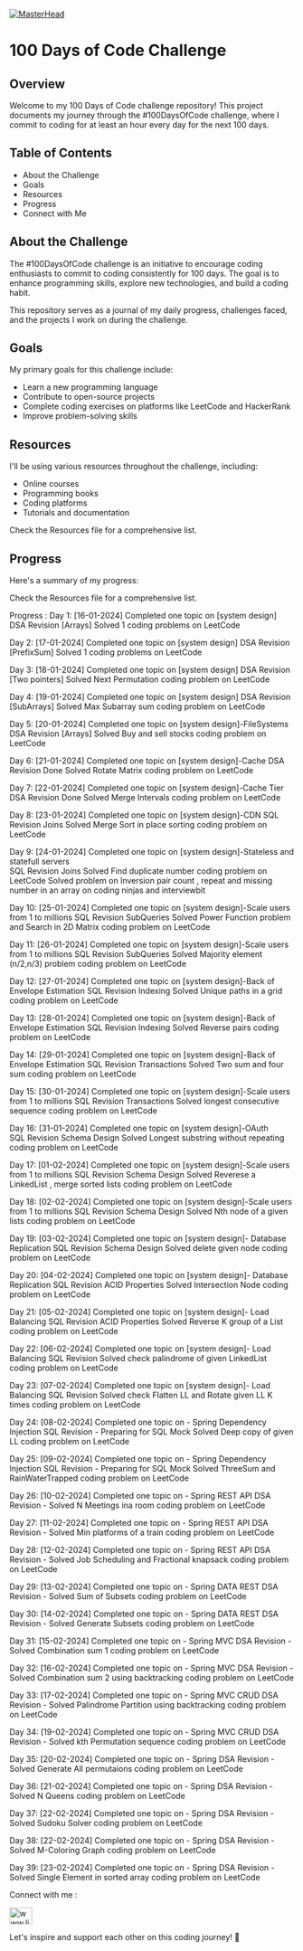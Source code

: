 [![MasterHead](https://encrypted-tbn0.gstatic.com/images?q=tbn:ANd9GcTuB_ghodzoD6tcleBOiNI3PVhJQM33o0dy3LseDvH-Tz8IjBsATf-YKlYee_tzGrcpaDA&usqp=CAU)](https://kvs-manikanta.io)

<!DOCTYPE html>
<html lang="en">
<head>
  <meta charset="UTF-8">
  <meta name="viewport" content="width=device-width, initial-scale=1.0">
</head>
<body>

  <h1>100 Days of Code Challenge</h1>

  <h2>Overview</h2>

  <p>Welcome to my 100 Days of Code challenge repository! This project documents my journey through the #100DaysOfCode challenge, where I commit to coding for at least an hour every day for the next 100 days.</p>

  <h2>Table of Contents</h2>

  <ul>
    <li>About the Challenge</li>
    <li>Goals</li>
    <li>Resources</li>
    <li>Progress</li>
    <li>Connect with Me</li>
  </ul>

  <h2>About the Challenge</h2>

  <p>The #100DaysOfCode challenge is an initiative to encourage coding enthusiasts to commit to coding consistently for 100 days. The goal is to enhance programming skills, explore new technologies, and build a coding habit.</p>

  <p>This repository serves as a journal of my daily progress, challenges faced, and the projects I work on during the challenge.</p>

  <h2>Goals</h2>

  <p>My primary goals for this challenge include:</p>

  <ul>
    <li>Learn a new programming language</li>
    <li>Contribute to open-source projects</li>
    <li>Complete coding exercises on platforms like LeetCode and HackerRank</li>
    <li>Improve problem-solving skills</li>
  </ul>

  <h2>Resources</h2>

  <p>I'll be using various resources throughout the challenge, including:</p>

  <ul>
    <li>Online courses</li>
    <li>Programming books</li>
    <li>Coding platforms</li>
    <li>Tutorials and documentation</li>
  </ul>

  <p>Check the Resources file for a comprehensive list.</p>

  <h2>Progress</h2>

  <p>Here's a summary of my progress:</p>

  <!-- Insert the progress here -->


</body>
</html>


Check the Resources file for a comprehensive list.

Progress :
Day 1: [16-01-2024]
 Completed one topic on [system design]
 DSA Revision [Arrays]
 Solved 1 coding problems on LeetCode

Day 2: [17-01-2024]
 Completed one topic on [system design]
 DSA Revision [PrefixSum]
 Solved 1 coding problems on LeetCode

 Day 3: [18-01-2024]
 Completed one topic on [system design]
 DSA Revision [Two pointers]
 Solved Next Permutation coding problem on LeetCode

 Day 4: [19-01-2024]
 Completed one topic on [system design]
 DSA Revision [SubArrays]
 Solved Max Subarray sum coding problem on LeetCode

 Day 5: [20-01-2024]
 Completed one topic on [system design]-FileSystems
 DSA Revision [Arrays]
 Solved Buy and sell stocks coding problem on LeetCode

 Day 6: [21-01-2024]
 Completed one topic on [system design]-Cache
 DSA Revision Done
 Solved Rotate Matrix coding problem on LeetCode

 Day 7: [22-01-2024]
 Completed one topic on [system design]-Cache Tier
 DSA Revision Done
 Solved Merge Intervals coding problem on LeetCode

 Day 8: [23-01-2024]
 Completed one topic on [system design]-CDN 
 SQL Revision Joins 
 Solved Merge Sort in place sorting coding problem on LeetCode

 Day 9: [24-01-2024]
 Completed one topic on [system design]-Stateless and statefull servers  
 SQL Revision Joins 
 Solved Find duplicate number coding problem on LeetCode
 Solved problem on Inversion pair count , repeat and missing number in an array on coding ninjas and interviewbit

 Day 10: [25-01-2024]
 Completed one topic on [system design]-Scale users from 1 to millions 
 SQL Revision SubQueries 
 Solved Power Function problem and Search in 2D Matrix coding problem on LeetCode

 Day 11: [26-01-2024]
 Completed one topic on [system design]-Scale users from 1 to millions 
 SQL Revision SubQueries 
 Solved Majority element (n/2,n/3) problem coding problem on LeetCode
 
 Day 12: [27-01-2024]
 Completed one topic on [system design]-Back of Envelope Estimation 
 SQL Revision Indexing
 Solved Unique paths in a grid coding problem on LeetCode

 Day 13: [28-01-2024]
 Completed one topic on [system design]-Back of Envelope Estimation 
 SQL Revision Indexing
 Solved Reverse pairs coding problem on LeetCode

 Day 14: [29-01-2024]
 Completed one topic on [system design]-Back of Envelope Estimation 
 SQL Revision Transactions
 Solved Two sum and four sum coding problem on LeetCode

 Day 15: [30-01-2024]
 Completed one topic on [system design]-Scale users from 1 to millions 
 SQL Revision Transactions
 Solved longest consecutive sequence coding problem on LeetCode

 Day 16: [31-01-2024]
 Completed one topic on [system design]-OAuth  
 SQL Revision Schema Design
 Solved Longest substring without repeating coding problem on LeetCode
 
 Day 17: [01-02-2024]
 Completed one topic on [system design]-Scale users from 1 to millions 
 SQL Revision Schema Design
 Solved Reverese a LinkedList , merge sorted lists coding problem on LeetCode

 Day 18: [02-02-2024]
 Completed one topic on [system design]-Scale users from 1 to millions 
 SQL Revision Schema Design
 Solved Nth node of a given lists coding problem on LeetCode

 Day 19: [03-02-2024]
 Completed one topic on [system design]- Database Replication
 SQL Revision Schema Design
 Solved delete given node coding problem on LeetCode

 Day 20: [04-02-2024]
 Completed one topic on [system design]- Database Replication
 SQL Revision ACID Properties
 Solved Intersection Node coding problem on LeetCode

 Day 21: [05-02-2024]
 Completed one topic on [system design]- Load Balancing
 SQL Revision ACID Properties
 Solved Reverse K group of a List coding problem on LeetCode

 Day 22: [06-02-2024]
 Completed one topic on [system design]- Load Balancing
 SQL Revision 
 Solved check palindrome of given LinkedList coding problem on LeetCode
 
 Day 23: [07-02-2024]
 Completed one topic on [system design]- Load Balancing
 SQL Revision 
 Solved check Flatten LL and Rotate given LL K times coding problem on LeetCode

 Day 24: [08-02-2024]
 Completed one topic on - Spring Dependency Injection
 SQL Revision - Preparing for SQL Mock
 Solved Deep copy of given LL coding problem on LeetCode

 Day 25: [09-02-2024]
 Completed one topic on - Spring Dependency Injection
 SQL Revision - Preparing for SQL Mock
 Solved ThreeSum and RainWaterTrapped coding problem on LeetCode

 Day 26: [10-02-2024]
 Completed one topic on - Spring REST API
 DSA Revision - 
 Solved N Meetings ina room coding problem on LeetCode

 Day 27: [11-02-2024]
 Completed one topic on - Spring REST API
 DSA Revision - 
 Solved Min platforms of a train coding problem on LeetCode

 Day 28: [12-02-2024]
 Completed one topic on - Spring REST API
 DSA Revision - 
 Solved Job Scheduling and Fractional knapsack coding problem on LeetCode

 Day 29: [13-02-2024]
 Completed one topic on - Spring DATA REST 
 DSA Revision - 
 Solved Sum of Subsets coding problem on LeetCode

 Day 30: [14-02-2024]
 Completed one topic on - Spring DATA REST 
 DSA Revision - 
 Solved Generate Subsets coding problem on LeetCode

 Day 31: [15-02-2024]
 Completed one topic on - Spring MVC
 DSA Revision - 
 Solved Combination sum 1 coding problem on LeetCode

  Day 32: [16-02-2024]
 Completed one topic on - Spring MVC
 DSA Revision - 
 Solved Combination sum 2 using backtracking coding problem on LeetCode

 Day 33: [17-02-2024]
 Completed one topic on - Spring MVC CRUD
 DSA Revision - 
 Solved Palindrome Partition using backtracking coding problem on LeetCode

 Day 34: [19-02-2024]
 Completed one topic on - Spring MVC CRUD
 DSA Revision - 
 Solved kth Permutation sequence coding problem on LeetCode

 Day 35: [20-02-2024]
 Completed one topic on - Spring
 DSA Revision - 
 Solved Generate All permutaions coding problem on LeetCode

 Day 36: [21-02-2024]
 Completed one topic on - Spring 
 DSA Revision - 
 Solved N Queens coding problem on LeetCode

 Day 37: [22-02-2024]
 Completed one topic on - Spring 
 DSA Revision - 
 Solved Sudoku Solver coding problem on LeetCode

 Day 38: [22-02-2024]
 Completed one topic on - Spring 
 DSA Revision - 
 Solved M-Coloring Graph coding problem on LeetCode

 Day 39: [23-02-2024]
 Completed one topic on - Spring 
 DSA Revision - 
 Solved Single Element in sorted array coding problem on LeetCode
 
 
Connect with me :

<a href="https://linkedin.com/in/www.linkedin.com/in/kvs-manikanta-1a0141161" target="blank"><img align="center" src="https://raw.githubusercontent.com/rahuldkjain/github-profile-readme-generator/master/src/images/icons/Social/linked-in-alt.svg" alt="www.linkedin.com/in/kvs-manikanta-1a0141161" height="30" width="40" /></a>

Let's inspire and support each other on this coding journey! 🚀

